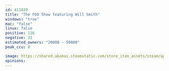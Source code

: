 ```yaml
---
id: 411820
title: "The FOO Show featuring Will Smith"
windows: "true"
mac: "false"
linux: false
positive: 136
negative: 22
estimated_owners: "20000 - 50000"
peak_ccu: 0

image: https://shared.akamai.steamstatic.com/store_item_assets/steam/apps/411820/header.jpg?t=1526092626
opinions:
---
```


